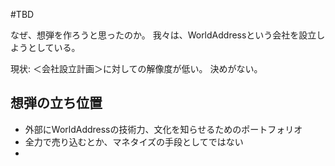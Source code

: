 #TBD 

なぜ、想弾を作ろうと思ったのか。
我々は、WorldAddressという会社を設立しようとしている。

現状: ＜会社設立計画＞に対しての解像度が低い。
決めがない。

## 想弾の立ち位置

- 外部にWorldAddressの技術力、文化を知らせるためのポートフォリオ
- 全力で売り込むとか、マネタイズの手段としてではない
- 